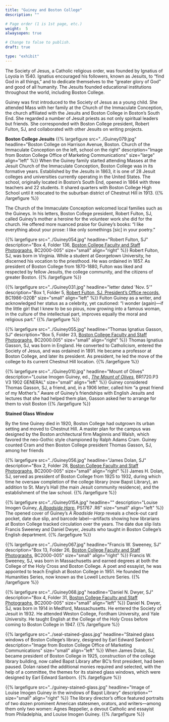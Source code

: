 ```yaml
---
title: "Guiney and Boston College"
description: ""

# Page order (1 is 1st page, etc.)
weight:  5
alwaysopen: true

# Change to false to publish.
draft: true

type: "exhibit"
---
```

The Society of Jesus, a Catholic religious order, was founded by Ignatius of Loyola in 1540. Ignatius encouraged his followers, known as Jesuits, to “find God in all things,” and to dedicate themselves to the “greater glory of God” and good of all humanity. The Jesuits founded educational institutions throughout the world, including Boston College.

Guiney was first introduced to the Society of Jesus as a young child. She attended Mass with her family at the Church of the Immaculate Conception, the church affiliated with the Jesuits and Boston College in Boston’s South End. She regarded a number of Jesuit priests as not only spiritual leaders but friends. She corresponded with Boston College president, Robert Fulton, SJ, and collaborated with other Jesuits on writing projects.

__Boston College Jesuits__
{{% largefigure src="../Guiney079.jpg"
                headline="Boston College on Harrison Avenue, Boston. Church of the Immaculate Conception on the left, school on the right"
                description="Image from Boston College Office of Marketing Communications"
                size="large"
                align="left" %}}
When the Guiney family started attending Masses at the Jesuit Church of the Immaculate Conception, Boston College was in its formative years. Established by the Jesuits in 1863, it is one of 28 Jesuit colleges and universities currently operating in the United States. The school, originally located in Boston’s South End, opened in 1864 with three teachers and 22 students. It shared quarters with Boston College High School until it relocated to the suburban district of Chestnut Hill in 1913.
{{% /largefigure %}}

The Church of the Immaculate Conception welcomed local families such as the Guineys. In his letters, Boston College president, Robert Fulton, SJ, called Guiney’s mother a heroine for the volunteer work she did for the church. He offered more nuanced praise for Guiney’s books: “I like everything about your prose: I like only somethings [sic] in your poetry.”

{{% largefigure src="../Guiney054.jpg"
                headline="Robert Fulton, SJ"
                description="Box 4, Folder 136, [Boston College Faculty and Staff Photographs](https://hdl.handle.net/2345.2/BC2000_005_ref14), BC2000-005"
                size="small"
                align="right" %}}
Robert Fulton, SJ, was born in Virginia. While a student at Georgetown University, he discerned his vocation to the priesthood. He was ordained in 1857. As president of Boston College from 1870-1880, Fulton was liked and respected by fellow Jesuits, the college community, and the citizens of greater Boston.
{{% /largefigure %}}

{{% largefigure src="../Guiney031.jpg"
                headline="letter dated 'Nov. 5'"
                description="Box 1, Folder 5, [Robert Fulton, SJ, President’s Office records](https://bc-primo.hosted.exlibrisgroup.com/permalink/f/l6ucgu/ALMA-BC21331143280001021), BC1986-020B"
                size="small"
                align="left" %}}
Fulton  Guiney as a writer, and acknowledged her status as a celebrity, yet cautioned: “I wonder (again)—if the little girl that I knew to be so pious, now growing into a famous woman, in the culture of the intellectual part, improves equally the moral and religious part.”
{{% /largefigure %}}

{{% largefigure src="../Guiney055.jpg"
                headline="Thomas Ignatius Gasson, SJ"
                description="Box 5, Folder 23, [Boston College Faculty and Staff Photographs](https://hdl.handle.net/2345.2/BC2000_005_ref14), BC2000.005"
                size="small"
                align="right" %}}
Thomas Ignatius Gasson, SJ, was born in England. He converted to Catholicism, entered the Society of Jesus, and was ordained in 1891. He became a professor at Boston College, and later its president. As president, he led the move of the college to its current Chestnut Hill location.
{{% /largefigure %}}

{{% largefigure src="../Guiney010.jpg"
                headline="Mount of Olives"
                description="Louise Imogen Guiney, ed., *[The Mount of Olives](https://bc-primo.hosted.exlibrisgroup.com/permalink/f/l6ucgu/ALMA-BC21363174450001021)*, BR1720.P3 V3 1902 GENERAL"
                size="small"
                align="left" %}}
Guiney considered Thomas Gasson, SJ, a friend, and, in a 1906 letter, called him “a great friend of my Mother’s.” Aware of Guiney’s friendships with English Jesuits and lectures that she had helped them plan, Gasson asked her to arrange for them to visit Boston
{{% /largefigure %}}

__Stained Glass Window__

By the time Guiney died in 1920, Boston College had outgrown its urban setting and moved to Chestnut Hill. A master plan for the campus was designed by the Boston architectural firm Maginnis and Walsh, which favored the neo-Gothic style championed by Ralph Adams Cram. Guiney counted Cram and then Boston College president Thomas Gasson, SJ, among her friends

{{% largefigure src="../Guiney056.jpg"
                headline="James Dolan, SJ"
                description="Box 2, Folder 28, [Boston College Faculty and Staff Photographs](https://hdl.handle.net/2345.2/BC2000_005_ref14), BC2000-005"
                size="small" align="right" %}}
James H. Dolan, SJ, served as president of Boston College from 1925 to 1932, during which time he oversaw completion of the college library (now Bapst Library), an addition to St. Mary’s Hall (the main Jesuit community residence), and the establishment of the law school.
{{% /largefigure %}}

{{% largefigure src="../Guiney015A.jpg"
                headline=""
                description="Louise Imogen Guiney, *[A Roadside Harp](https://bc-primo.hosted.exlibrisgroup.com/permalink/f/krvt0q/ALMA-BC21381493410001021)*, PS1767 .R6"
                size="small"
                align="left" %}}
The opened cover of Guiney’s *A Roadside Harp* reveals a check-out card pocket, date due slip, and barcode label—artifacts showing how librarians at Boston College tracked circulation over the years. The date due slip lists Francis Sweeney and Daniel Dwyer, Jesuits who taught in Boston College’s English department.
{{% /largefigure %}}

{{% largefigure src="../Guiney067.jpg"
                headline="Francis W. Sweeney, SJ"
                description="Box 13, Folder 26, [Boston College Faculty and Staff Photographs](https://hdl.handle.net/2345.2/BC2000_005_ref14), BC2000-005"
                size="small"
                align="right" %}}
Francis W. Sweeney, SJ, was born in Massachusetts and earned degrees at both the College of the Holy Cross and Boston College. A poet and essayist, he was appointed to teach English at Boston College in 1951. He founded the Humanities Series, now known as the Lowell Lecture Series.
{{% /largefigure %}}

{{% largefigure src="../Guiney068.jpg"
                headline="Daniel N. Dwyer, SJ"
                description="Box 4, Folder 31, [Boston College Faculty and Staff Photographs](https://hdl.handle.net/2345.2/BC2000_005_ref14), BC2000-005"
                size="small"
                align="left" %}}
Daniel N. Dwyer, SJ, was born in 1914 in Medford, Massachusetts. He entered the Society of Jesuit in 1932. He attended Weston College, Fordham University, and Yale University. He taught English at the College of the Holy Cross before coming to Boston College in 1947.
{{% /largefigure %}}


{{% largefigure src="../seal-stained-glass.jpg"
                headline="Stained glass windows of Boston College’s library, designed by Earl Edward Sanborn"
                description="Image from Boston College Office of Marketing Communications"
                size="small"
                align="left" %}}
When James Dolan, SJ, became president of Boston College in 1925, construction of the college library building, now called Bapst Library after BC’s first president, had been paused. Dolan raised the additional monies required and selected, with the help of a committee, the themes for its stained glass windows, which were designed by Earl Edward Sanborn.
{{% /largefigure %}}

{{% largefigure src="../guiney-stained-glass.jpg"
            headline="Image of Louise Imogen Guiney in the windows of Bapst Library"
            description=""
            size="small"
            align="right" %}}
The library director’s office featured portraits of two dozen prominent American statesmen, orators, and writers—among them only two women: Agnes Reppelier, a devout Catholic and essayist from Philadelphia, and Louise Imogen Guiney.
{{% /largefigure %}}
